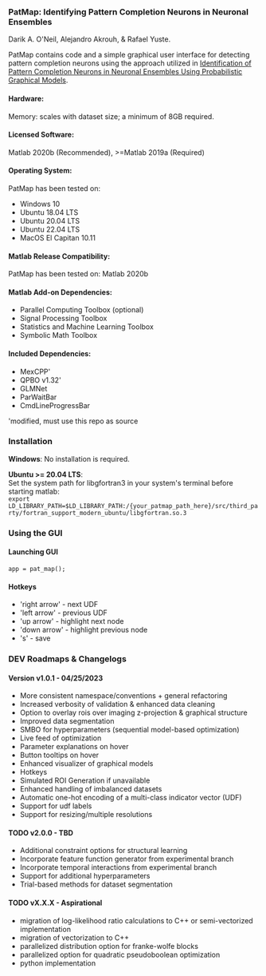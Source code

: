 ### PatMap: Identifying Pattern Completion Neurons in Neuronal Ensembles
Darik A. O'Neil, Alejandro Akrouh, & Rafael Yuste.

PatMap contains code and a simple graphical user interface for detecting pattern completion neurons using the approach utilized in [Identification of Pattern Completion Neurons in Neuronal Ensembles Using Probabilistic Graphical Models](https://www.jneurosci.org/content/41/41/8577).

#### Hardware:
Memory: scales with dataset size; a minimum of 8GB required. 

#### Licensed Software:
Matlab 2020b (Recommended), >=Matlab 2019a (Required)

#### Operating System:     
PatMap has been tested on:
* Windows 10 
* Ubuntu 18.04 LTS
* Ubuntu 20.04 LTS
* Ubuntu 22.04 LTS
* MacOS El Capitan 10.11

#### Matlab Release Compatibility:     
PatMap has been tested on:
Matlab 2020b      

#### Matlab Add-on Dependencies:
* Parallel Computing Toolbox (optional)
* Signal Processing Toolbox
* Statistics and Machine Learning Toolbox
* Symbolic Math Toolbox

#### Included Dependencies:
* MexCPP'
* QPBO v1.32'
* GLMNet
* ParWaitBar
* CmdLineProgressBar

'modified, must use this repo as source

### **Installation**
**Windows**: No installation is required.      

**Ubuntu >= 20.04 LTS**:      
Set the system path for libgfortran3 in your system's terminal before starting matlab:      
`export LD_LIBRARY_PATH=$LD_LIBRARY_PATH:/{your_patmap_path_here}/src/third_party/fortran_support_modern_ubuntu/libgfortran.so.3`

### Using the GUI     
#### Launching GUI
```app = pat_map();```

#### Hotkeys
* 'right arrow' - next UDF
* 'left arrow' - previous UDF
* 'up arrow' - highlight next node
* 'down arrow' - highlight previous node
* 's' - save

### DEV Roadmaps & Changelogs

#### Version v1.0.1 - 04/25/2023
* More consistent namespace/conventions + general refactoring
* Increased verbosity of validation & enhanced data cleaning
* Option to overlay rois over imaging z-projection & graphical structure
* Improved data segmentation
* SMBO for hyperparameters (sequential model-based optimization)
* Live feed of optimization
* Parameter explanations on hover
* Button tooltips on hover
* Enhanced visualizer of graphical models
* Hotkeys
* Simulated ROI Generation if unavailable
* Enhanced handling of imbalanced datasets
* Automatic one-hot encoding of a multi-class indicator vector (UDF)
* Support for udf labels
* Support for resizing/multiple resolutions

#### TODO v2.0.0 - TBD
* Additional constraint options for structural learning
* Incorporate feature function generator from experimental branch
* Incorporate temporal interactions from experimental branch
* Support for additional hyperparameters
* Trial-based methods for dataset segmentation

#### TODO vX.X.X - Aspirational
* migration of log-likelihood ratio calculations to C++ or semi-vectorized implementation
* migration of vectorization to C++
* parallelized distribution option for franke-wolfe blocks
* parallelized option for quadratic pseudoboolean optimization
* python implementation
